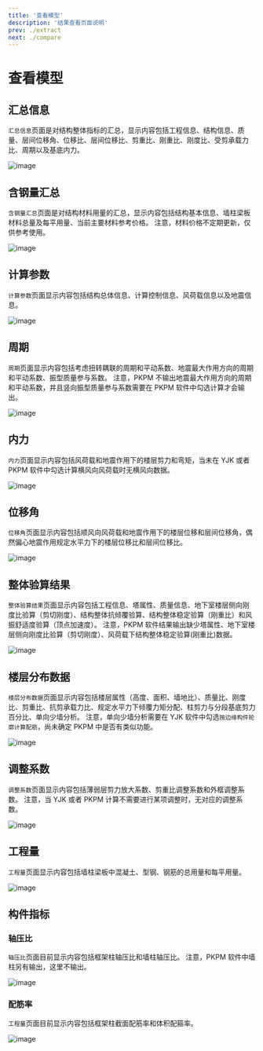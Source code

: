 ```yaml
---
title: '查看模型'
description: '结果查看页面说明'
prev: ./extract
next: ./compare
---
```


# 查看模型

## 汇总信息

`汇总信息`页面是对结构整体指标的汇总，显示内容包括工程信息、结构信息、质量、层间位移角、位移比、层间位移比、剪重比、刚重比、刚度比、受剪承载力比、周期以及基底内力。

![image](/structure/structure-summary.png)

## 含钢量汇总

`含钢量汇总`页面是对结构材料用量的汇总，显示内容包括结构基本信息、墙柱梁板材料总量及每平用量、当前主要材料参考价格。
注意，材料价格不定期更新，仅供参考使用。

![image](/structure/structure-quantity-summary.png)

## 计算参数

`计算参数`页面显示内容包括结构总体信息、计算控制信息、风荷载信息以及地震信息。

![image](/structure/structure-parameter.png)

## 周期

`周期`页面显示内容包括考虑扭转耦联的周期和平动系数、地震最大作用方向的周期和平动系数、振型质量参与系数。
注意，PKPM 不输出地震最大作用方向的周期和平动系数，并且竖向振型质量参与系数需要在 PKPM 软件中勾选计算才会输出。

![image](/structure/structure-period.png)

## 内力

`内力`页面显示内容包括风荷载和地震作用下的楼层剪力和弯矩，当未在 YJK 或者 PKPM 软件中勾选计算横风向风荷载时无横风向数据。

![image](/structure/structure-force.png)

## 位移角

`位移角`页面显示内容包括顺风向风荷载和地震作用下的楼层位移和层间位移角，偶然偏心地震作用规定水平力下的楼层位移比和层间位移比。

![image](/structure/structure-drift.png)

## 整体验算结果

`整体验算结果`页面显示内容包括工程信息、塔属性、质量信息、地下室楼层侧向刚度比验算（剪切刚度）、结构整体抗倾覆验算、结构整体稳定验算（刚重比）和风振舒适度验算（顶点加速度）。
注意，PKPM 软件结果输出缺少塔属性、地下室楼层侧向刚度比验算（剪切刚度）、风荷载下结构整体稳定验算(刚重比)数据。

![image](/structure/structure-general.png)

## 楼层分布数据

`楼层分布数据`页面显示内容包括楼层属性（高度、面积、墙地比）、质量比、刚度比、剪重比、抗剪承载力比、规定水平力下倾覆力矩分配、柱剪力与分段基底剪力百分比、单向少墙分析。
注意，单向少墙分析需要在 YJK 软件中勾选`按边缘构件轮廓计算配筋`，尚未确定 PKPM 中是否有类似功能。

![image](/structure/structure-distribute.png)

## 调整系数

`调整系数`页面显示内容包括薄弱层剪力放大系数、剪重比调整系数和外框调整系数。
注意，当 YJK 或者 PKPM 计算不需要进行某项调整时，无对应的调整系数。

![image](/structure/structure-factor.png)

## 工程量

`工程量`页面显示内容包括墙柱梁板中混凝土、型钢、钢筋的总用量和每平用量。

![image](/structure/structure-quantity.png)

## 构件指标

### 轴压比

`轴压比`页面目前显示内容包括框架柱轴压比和墙柱轴压比。
注意，PKPM 软件中墙柱另有输出，这里不输出。

![image](/structure/element-uc.png)

### 配筋率

`工程量`页面目前显示内容包括框架柱截面配筋率和体积配箍率。

![image](/structure/element-rs.png)
